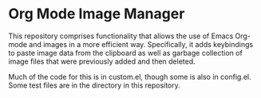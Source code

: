 # Org Mode Image Manager

This repository comprises functionality that allows the use of Emacs Org-mode and images in a more efficient way. Specifically, it adds keybindings to paste image data from the clipboard as well as garbage collection of image files that were previously added and then deleted.

Much of the  code for this is in custom.el, though some is also in config.el. Some test files are in the directory in this repository.
